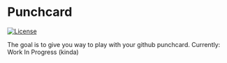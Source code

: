 # Punchcard

[![License][license-image]][license-url]

The goal is to give you way to play with your github punchcard.
Currently: Work In Progress (kinda)

[license-url]: https://github.com/0xfoo/punchcard/blob/master/LICENSE
[license-image]: https://img.shields.io/badge/license-MIT-blue.svg?style=flat
